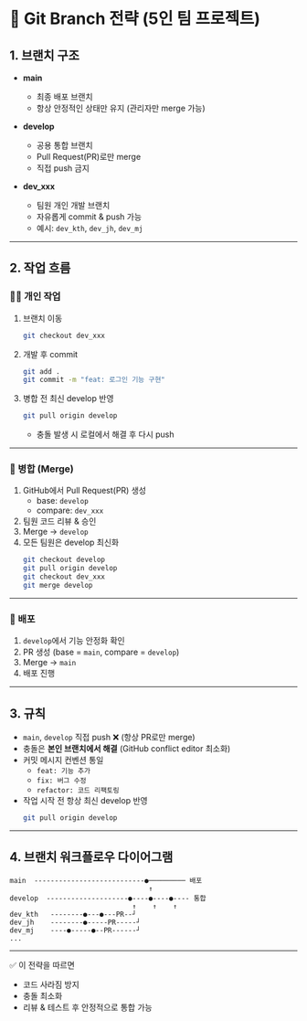 # 📌 Git Branch 전략 (5인 팀 프로젝트)

## 1. 브랜치 구조
- **main**
  - 최종 배포 브랜치
  - 항상 안정적인 상태만 유지 (관리자만 merge 가능)

- **develop**
  - 공용 통합 브랜치
  - Pull Request(PR)로만 merge
  - 직접 push 금지

- **dev_xxx**
  - 팀원 개인 개발 브랜치
  - 자유롭게 commit & push 가능
  - 예시: `dev_kth`, `dev_jh`, `dev_mj`

---

## 2. 작업 흐름

### 🧑‍💻 개인 작업
1. 브랜치 이동
   ```bash
   git checkout dev_xxx
   ```
2. 개발 후 commit
   ```bash
   git add .
   git commit -m "feat: 로그인 기능 구현"
   ```
3. 병합 전 최신 develop 반영
   ```bash
   git pull origin develop
   ```
   - 충돌 발생 시 로컬에서 해결 후 다시 push

---

### 🔀 병합 (Merge)
1. GitHub에서 Pull Request(PR) 생성
   - base: `develop`
   - compare: `dev_xxx`
2. 팀원 코드 리뷰 & 승인
3. Merge → `develop`
4. 모든 팀원은 develop 최신화
   ```bash
   git checkout develop
   git pull origin develop
   git checkout dev_xxx
   git merge develop
   ```

---

### 🚀 배포
1. `develop`에서 기능 안정화 확인
2. PR 생성 (base = `main`, compare = `develop`)
3. Merge → `main`
4. 배포 진행

---

## 3. 규칙
- `main`, `develop` 직접 push ❌ (항상 PR로만 merge)
- 충돌은 **본인 브랜치에서 해결** (GitHub conflict editor 최소화)
- 커밋 메시지 컨벤션 통일
  - `feat: 기능 추가`
  - `fix: 버그 수정`
  - `refactor: 코드 리팩토링`
- 작업 시작 전 항상 최신 develop 반영
  ```bash
  git pull origin develop
  ```

---

## 4. 브랜치 워크플로우 다이어그램

```
main  ---------------------------●───────── 배포
                                  ↑
develop  --------------------●----●----●---- 통합
                              ↑    ↑    ↑
dev_kth   --------●---●---PR--┘         
dev_jh    --------●-----PR-----┘
dev_mj    ----●-----●--PR------┘
...
```

---

✅ 이 전략을 따르면  
- 코드 사라짐 방지  
- 충돌 최소화  
- 리뷰 & 테스트 후 안정적으로 통합 가능
